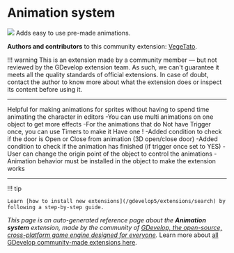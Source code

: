 # Animation system

<img src="https://resources.gdevelop-app.com/assets/Icons/Line Hero Pack/Master/SVG/Videogames/Videogames_videogame_pacman_ghost_character_play.svg" class="extension-icon"></img>
Adds easy to use pre-made animations.

**Authors and contributors** to this community extension: [VegeTato](https://gd.games/VegeTato).

!!! warning
    This is an extension made by a community member — but not reviewed
    by the GDevelop extension team. As such, we can't guarantee it
    meets all the quality standards of official extensions. In case of
    doubt, contact the author to know more about what the extension
    does or inspect its content before using it.


---

Helpful for making animations for sprites without having to spend time animating the character in editors
-You can use multi animations on one object to get more effects
-For the animations that do Not have Trigger once, you can use Timers to make it Have one !
-Added condition to check if the door is Open or Close from animation (3D open/close door)
-Added condition to check if the animation has finished (if trigger once set to YES)
-User can change the origin point of the object to control the animations
-Animation behavior must be installed in the object to make the extension works

---

!!! tip

    Learn [how to install new extensions](/gdevelop5/extensions/search) by following a step-by-step guide.

*This page is an auto-generated reference page about the **Animation system** extension, made by the community of [GDevelop, the open-source, cross-platform game engine designed for everyone](https://gdevelop.io/).* Learn more about [all GDevelop community-made extensions here](/gdevelop5/extensions).